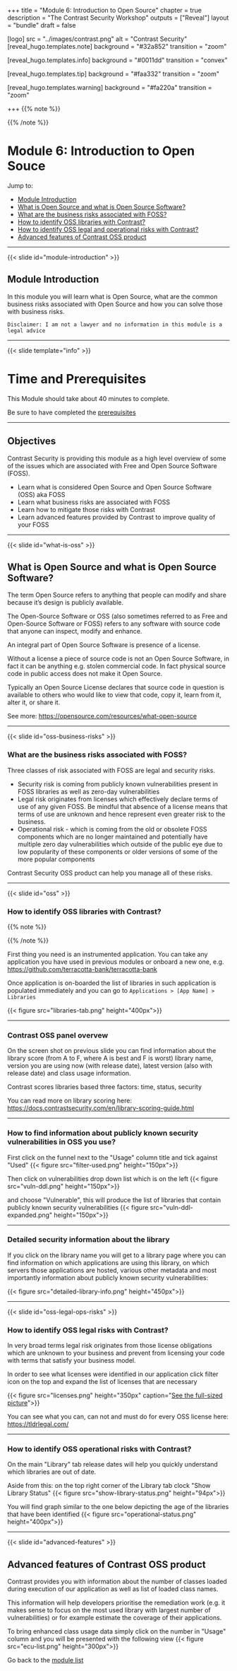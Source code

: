 +++
title = "Module 6: Introduction to Open Source"
chapter = true
description = "The Contrast Security Workshop"
outputs = ["Reveal"]
layout = "bundle"
draft = false

[logo]
src = "../images/contrast.png"
alt = "Contrast Security"
[reveal_hugo.templates.note]
background = "#32a852"
transition = "zoom"

[reveal_hugo.templates.info]
background = "#0011dd"
transition = "convex"

[reveal_hugo.templates.tip]
background = "#faa332"
transition = "zoom"

[reveal_hugo.templates.warning]
background = "#fa220a"
transition = "zoom"

+++
{{% note %}}

{{% /note %}}
# Module 6: Introduction to Open Souce

Jump to:
- [Module Introduction](#/module-introduction)
- [What is Open Source and what is Open Source Software?](#/what-is-oss)
- [What are the business risks associated with FOSS?](#/oss-business-risks)
- [How to identify OSS libraries with Contrast?](#/oss)
- [How to identify OSS legal and operational risks with Contrast?](#/oss-legal-ops-risks)
- [Advanced features of Contrast OSS product](#/advanced-features)

---
{{< slide id="module-introduction" >}}
## Module Introduction

In this module you will learn what is Open Source, what are the common business risks associated with Open Source and how you can solve those with business risks.

`Disclaimer: I am not a lawyer and no information in this module is a legal advice`

---
{{< slide template="info" >}}
# Time and Prerequisites
This Module should take about 40 minutes to complete.

Be sure to have completed the [prerequisites](../#/2)

---
## Objectives

Contrast Security is providing this module as a high level overview of some of the issues which are associated with Free and Open Source Software (FOSS).

- Learn what is considered Open Source and Open Source Software (OSS) aka FOSS
- Learn what business risks are associated with FOSS
- Learn how to mitigate those risks with Contrast
- Learn advanced features provided by Contrast to improve quality of your FOSS

---
{{< slide id="what-is-oss" >}}
## What is Open Source and what is Open Source Software?

The term Open Source refers to anything that people can modify and share because it’s design is publicly available.

The Open-Source Software or OSS (also sometimes referred to as Free and Open-Source Software or FOSS) refers to any software with source code that anyone can inspect, modify and enhance.

An integral part of Open Source Software is presence of a license.

Without a license a piece of source code is not an Open Source Software, in fact it can be anything e.g. stolen commercial code. In fact physical source code in public access does not make it Open Source.

Typically an Open Source License declares that source code in question is available to others who would like to view that code, copy it, learn from it, alter it, or share it.


See more: https://opensource.com/resources/what-open-source

---
{{< slide id="oss-business-risks" >}}
### What are the business risks associated with FOSS?

Three classes of risk associated with FOSS are legal and security risks.

* Security risk is coming from publicly known vulnerabilities present in FOSS libraries as well as zero-day vulnerabilities
* Legal risk originates from licenses which effectively declare terms of use of any given FOSS. Be mindful that absence of a license means that terms of use are unknown and hence represent even greater risk to the business.
* Operational risk - which is coming from the old or obsolete FOSS components which are no longer maintained and potentially have multiple zero day vulnerabilities which outside of the public eye due to low popularity of these components or older versions of some of the more popular components


Contrast Security OSS product can help you manage all of these risks.



---
{{< slide id="oss" >}}
### How to identify OSS libraries with Contrast?
{{% note %}}

{{% /note %}}

First thing you need is an instrumented application. You can take any application you have used in previous modules or onboard a new one, e.g. https://github.com/terracotta-bank/terracotta-bank

Once application is on-boarded the list of libraries in such application is populated immediately and you can go to `Applications > [App Name] > Libraries`

{{< figure src="libraries-tab.png" height="400px">}}


---
### Contrast OSS panel overvew
On the screen shot on previous slide you can find information about the library score (from A to F, where A is best and F is worst) library name, version you are using now (with release date), latest version (also with release date) and class usage information.

Contrast scores libraries based three factors: time, status, security

You can read more on library scoring here: https://docs.contrastsecurity.com/en/library-scoring-guide.html

---
### How to find information about publicly known security vulnerabilities in OSS you use?

First click on the funnel next to the "Usage" column title and tick against "Used"
{{< figure src="filter-used.png" height="150px">}}

Then click on vulnerabilities drop down list which is on the left
{{< figure src="vuln-ddl.png" height="150px">}}

and choose "Vulnerable", this will produce the list of libraries that contain publicly known security vulnerabilities
{{< figure src="vuln-ddl-expanded.png" height="150px">}}

---
### Detailed security information about the library
If you click on the library name you will get to a library page where you can find information on which applications are using this library, on which servers those applications are hosted, various other metadata and most importantly information about publicly known security vulnerabilities:

{{< figure src="detailed-library-info.png" height="450px">}}

---
{{< slide id="oss-legal-ops-risks" >}}
### How to identify OSS legal risks with Contrast?

In very broad terms legal risk originates from those license obligations which are unknown to your business and prevent from licensing your code with terms that satisfy your business model.

In order to see what licenses were identified in our application click filter icon on the top and expand the list of licenses that are necessary

{{< figure src="licenses.png" height="350px"
caption="[See the full-sized picture](licenses.png)">}}

You can see what you can, can not and must do for every OSS license here: https://tldrlegal.com/

---
###  How to identify OSS operational risks with Contrast?

On the main "Library" tab release dates will help you quickly understand which libraries are out of date.

Aside from this: on the top right corner of the Library tab clock "Show Library Status"
{{< figure src="show-library-status.png" height="94px">}}

You will find graph similar to the one below depicting the age of the libraries that have been identified
{{< figure src="operational-status.png" height="400px">}}

---
{{< slide id="advanced-features" >}}
## Advanced features of Contrast OSS product

Contrast provides you with information about the number of classes loaded during execution of our application as well as list of loaded class names.

This information will help developers prioritise the remediation work (e.g. it makes sense to focus on the most used library with largest number of vulnerabilities) or for example estimate the coverage of their applications.

To bring enhanced class usage data simply click on the number in "Usage" column and you will be presented with the following view
{{< figure src="ecu-list.png" height="300px">}}

Go back to the [module list](../#/module-list)  

